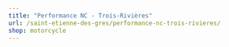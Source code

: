 ```yaml
---
title: "Performance NC - Trois-Rivières"
url: /saint-etienne-des-gres/performance-nc-trois-rivieres/
shop: motorcycle
---
```

